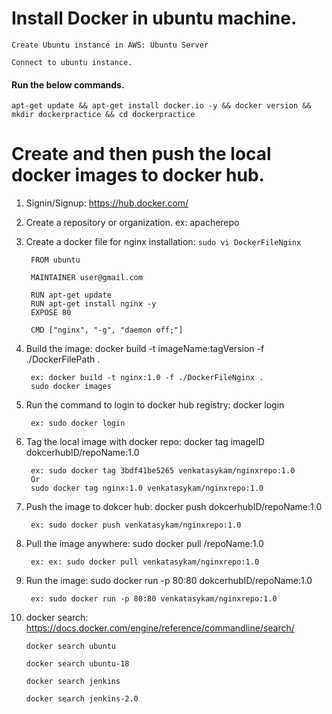 # Install Docker in ubuntu machine.
    
    Create Ubuntu instance in AWS: Ubuntu Server
    
    Connect to ubuntu instance.
    
#### Run the below commands.

    apt-get update && apt-get install docker.io -y && docker version && mkdir dockerpractice && cd dockerpractice
        
# Create and then push the local docker images to docker hub.

1. Signin/Signup: https://hub.docker.com/

2. Create a repository or organization. ex: apacherepo

3. Create a docker file for nginx installation: `sudo vi DockerFileNginx`

        FROM ubuntu

        MAINTAINER user@gmail.com

        RUN apt-get update
        RUN apt-get install nginx -y
        EXPOSE 80

        CMD ["nginx", "-g", "daemon off;"]
    
    
4. Build the image: docker build -t imageName:tagVersion -f ./DockerFilePath .

        ex: docker build -t nginx:1.0 -f ./DockerFileNginx .
        sudo docker images
   
5. Run the command to login to docker hub registry: docker login

        ex: sudo docker login

6. Tag the local image with docker repo: docker tag imageID dokcerhubID/repoName:1.0

        ex: sudo docker tag 3bdf41be5265 venkatasykam/nginxrepo:1.0
        Or
        sudo docker tag nginx:1.0 venkatasykam/nginxrepo:1.0

7. Push the image to dokcer hub: docker push dokcerhubID/repoName:1.0

        ex: sudo docker push venkatasykam/nginxrepo:1.0
        
8. Pull the image anywhere: sudo docker pull <dokcerhubID>/repoName:1.0
    
        ex: ex: sudo docker pull venkatasykam/nginxrepo:1.0

9. Run the image: sudo docker run -p 80:80 dokcerhubID/repoName:1.0

        ex: sudo docker run -p 80:80 venkatasykam/nginxrepo:1.0

10. docker search: https://docs.docker.com/engine/reference/commandline/search/
    
        docker search ubuntu
    
        docker search ubuntu-18
    
        docker search jenkins
    
        docker search jenkins-2.0
    
